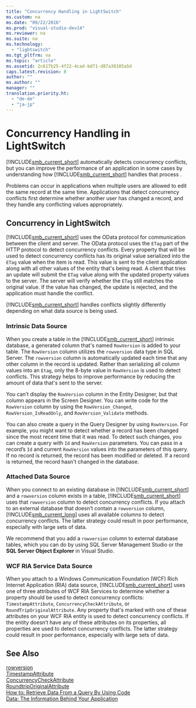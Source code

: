 ```yaml
---
title: "Concurrency Handling in LightSwitch"
ms.custom: na
ms.date: "09/22/2016"
ms.prod: "visual-studio-dev14"
ms.reviewer: na
ms.suite: na
ms.technology: 
  - "lightswitch"
ms.tgt_pltfrm: na
ms.topic: "article"
ms.assetid: 2c617b25-4f22-4cad-bd71-d87a38105a5d
caps.latest.revision: 8
author: ""
ms.author: ""
manager: ""
translation.priority.ht: 
  - "de-de"
  - "ja-jp"
---
```

# Concurrency Handling in LightSwitch
[!INCLUDE[smb_current_short](../vs140/includes/smb_current_short_md.md)] automatically detects concurrency conflicts, but you can improve the performance of an application in some cases by understanding how [!INCLUDE[smb_current_short](../vs140/includes/smb_current_short_md.md)] handles that process .  
  
 Problems can occur in applications when multiple users are allowed to edit the same record at the same time. Applications that detect concurrency conflicts first determine whether another user has changed a record, and they handle any conflicting values appropriately.  
  
## Concurrency in LightSwitch  
 [!INCLUDE[smb_current_short](../vs140/includes/smb_current_short_md.md)] uses the OData protocol for communication between the client and server. The OData protocol uses the `ETag` part of the HTTP protocol to detect concurrency conflicts. Every property that will be used to detect concurrency conflicts has its original value serialized into the `ETag` value when the item is read. This value is sent to the client application along with all other values of the entity that's being read. A client that tries an update will submit the `ETag` value along with the updated property values to the server. The server will verify whether the `ETag` still matches the original value. If the value has changed, the update is rejected, and the application must handle the conflict.  
  
 [!INCLUDE[smb_current_short](../vs140/includes/smb_current_short_md.md)] handles conflicts slightly differently depending on what data source is being used.  
  
### Intrinsic Data Source  
 When you create a table in the [!INCLUDE[smb_current_short](../vs140/includes/smb_current_short_md.md)] intrinsic database, a generated column that's named `RowVersion` is added to your table. The `RowVersion` column utilizes the `rowversion` data type in SQL Server. The `rowversion` column is automatically updated each time that any other column in the record is updated. Rather than serializing all column values into an `Etag`, only the 8-byte value in `RowVersion` is used to detect conflicts. This strategy helps to improve performance by reducing the amount of data that's sent to the server.  
  
 You can’t display the `RowVersion` column in the Entity Designer, but that column appears in the Screen Designer. You can write code for the `RowVersion` column by using the `RowVersion_Changed`, `RowVersion_IsReadOnly`, and `RowVersion_Validate` methods.  
  
 You can also create a query in the Query Designer by using `RowVersion`. For example, you might want to detect whether a record has been changed since the most recent time that it was read. To detect such changes, you can create a query with `Id` and `RowVersion` parameters. You can pass in a record’s `Id` and current `RowVersion` values into the parameters of this query. If no record is returned, the record has been modified or deleted. If a record is returned, the record hasn't changed in the database.  
  
### Attached Data Source  
 When you connect to an existing database in [!INCLUDE[smb_current_short](../vs140/includes/smb_current_short_md.md)] and a `rowversion` column exists in a table, [!INCLUDE[smb_current_short](../vs140/includes/smb_current_short_md.md)] uses that `rowversion` column to detect concurrency conflicts. If you attach to an external database that doesn’t contain a `rowversion` column, [!INCLUDE[smb_current_long](../vs140/includes/smb_current_long_md.md)] uses all available columns to detect concurrency conflicts. The latter strategy could result in poor performance, especially with large sets of data.  
  
 We recommend that you add a `rowversion` column to external database tables, which you can do by using SQL Server Management Studio or the **SQL Server Object Explorer** in Visual Studio.  
  
### WCF RIA Service Data Source  
 When you attach to a Windows Communication Foundation (WCF) Rich Internet Application (RIA)  data source, [!INCLUDE[smb_current_short](../vs140/includes/smb_current_short_md.md)] uses one of three attributes of WCF RIA Services to determine whether a property should be used to detect concurrency conflicts: `TimestampAttribute`, `ConcurrencyCheckAttribute`, or `RoundTripOriginalAttribute`. Any property that's marked with one of these attributes on your WCF RIA entity is used to detect concurrency conflicts. If the entity doesn’t have any of these attributes on its properties, all properties are used to detect concurrency conflicts. The latter strategy could result in poor performance, especially with large sets of data.  
  
## See Also  
 [rowversion](http://go.microsoft.com/fwlink/?LinkId=209262)   
 [TimestampAttribute](http://go.microsoft.com/fwlink/?LinkId=210358)   
 [ConcurrencyCheckAttribute](http://go.microsoft.com/fwlink/?LinkId=259517)   
 [RoundtripOriginalAttribute](http://go.microsoft.com/fwlink/?LinkId=259518)   
 [How to: Retrieve Data From a Query By Using Code](../vs140/how-to--retrieve-data-from-a-query-by-using-code.md)   
 [Data: The Information Behind Your Application](../vs140/data--the-information-behind-your-application.md)